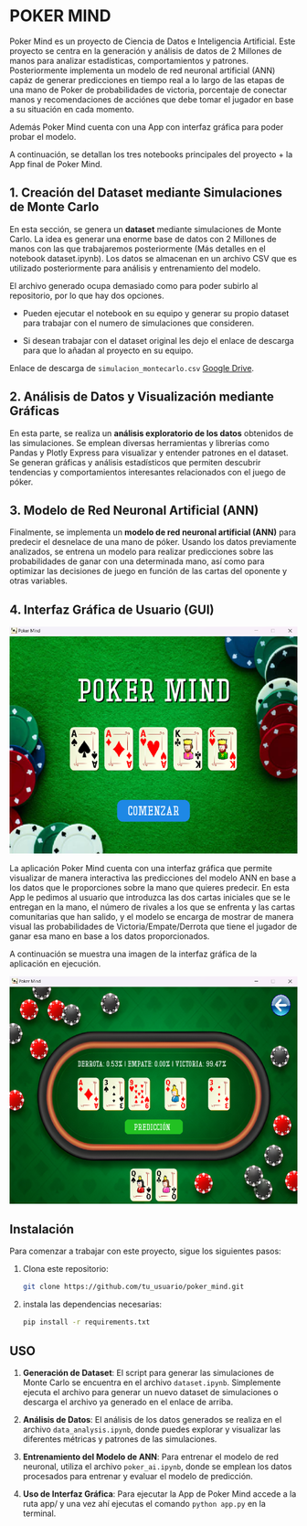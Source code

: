 # POKER MIND

Poker Mind es un proyecto de Ciencia de Datos e Inteligencia Artificial.
Este proyecto se centra en la generación y análisis de datos de 2 Millones de manos para analizar estadísticas, comportamientos y patrones. Posteriormente implementa un modelo de red neuronal artificial (ANN) capáz de generar predicciones en tiempo real a lo largo de las etapas de una mano de Poker de probabilidades de victoria, porcentaje de conectar manos y recomendaciones de acciónes que debe tomar el jugador en base a su situación en cada momento.

Además Poker Mind cuenta con una App con interfaz gráfica para poder probar el modelo.

A continuación, se detallan los tres notebooks principales del proyecto + la App final de Poker Mind.

## 1. Creación del Dataset mediante Simulaciones de Monte Carlo

En esta sección, se genera un **dataset** mediante simulaciones de Monte Carlo. La idea es generar una enorme base de datos con 2 Millones de manos con las que trabajaremos posteriormente (Más detalles en el notebook dataset.ipynb). Los datos se almacenan en un archivo CSV que es utilizado posteriormente para análisis y entrenamiento del modelo.

El archivo generado ocupa demasiado como para poder subirlo al repositorio, por lo que hay dos opciones.

- Pueden ejecutar el notebook en su equipo y generar su propio dataset para trabajar con el numero de simulaciones que consideren.

- Si desean trabajar con el dataset original les dejo el enlace de descarga para que lo añadan al proyecto en su equipo.

Enlace de descarga de `simulacion_montecarlo.csv` [Google Drive](https://drive.google.com/file/d/1w0AvoduuTIo-RGb4bNtqu1VnjzA7oNXE/view?usp=drive_link).

## 2. Análisis de Datos y Visualización mediante Gráficas

En esta parte, se realiza un **análisis exploratorio de los datos** obtenidos de las simulaciones. Se emplean diversas herramientas y librerías como Pandas y Plotly Express para visualizar y entender patrones en el dataset. Se generan gráficas y análisis estadísticos que permiten descubrir tendencias y comportamientos interesantes relacionados con el juego de póker.

## 3. Modelo de Red Neuronal Artificial (ANN)

Finalmente, se implementa un **modelo de red neuronal artificial (ANN)** para predecir el desnelace de una mano de póker. Usando los datos previamente analizados, se entrena un modelo para realizar predicciones sobre las probabilidades de ganar con una determinada mano, así como para optimizar las decisiones de juego en función de las cartas del oponente y otras variables.

## 4. Interfaz Gráfica de Usuario (GUI)

![Inicio](app/assets/img/res/title.png)

La aplicación Poker Mind cuenta con una interfaz gráfica que permite visualizar de manera interactiva las predicciones del modelo ANN en base a los datos que le proporciones sobre la mano que quieres predecir. En esta App le pedimos al usuario que introduzca las dos cartas iniciales que se le entregan en la mano, el número de rivales a los que se enfrenta y las cartas comunitarias que han salido, y el modelo se encarga de mostrar de manera visual las probabilidades de Victoria/Empate/Derrota que tiene el jugador de ganar esa mano en base a los datos proporcionados.

A continuación se muestra una imagen de la interfaz gráfica de la aplicación en ejecución.

![Full House Q](app/assets/img/res/hand.png)

## Instalación

Para comenzar a trabajar con este proyecto, sigue los siguientes pasos:

1. Clona este repositorio:

   ```bash
   git clone https://github.com/tu_usuario/poker_mind.git
   ```

2. instala las dependencias necesarias:
   ```bash
   pip install -r requirements.txt
   ```

## USO

1. **Generación de Dataset**: El script para generar las simulaciones de Monte Carlo se encuentra en el archivo `dataset.ipynb`. Simplemente ejecuta el archivo para generar un nuevo dataset de simulaciones o descarga el archivo ya generado en el enlace de arriba.

2. **Análisis de Datos**: El análisis de los datos generados se realiza en el archivo `data_analysis.ipynb`, donde puedes explorar y visualizar las diferentes métricas y patrones de las simulaciones.

3. **Entrenamiento del Modelo de ANN**: Para entrenar el modelo de red neuronal, utiliza el archivo `poker_ai.ipynb`, donde se emplean los datos procesados para entrenar y evaluar el modelo de predicción.

4. **Uso de Interfaz Gráfica**: Para ejecutar la App de Poker Mind accede a la ruta app/ y una vez ahí ejecutas el comando `python app.py` en la terminal.
